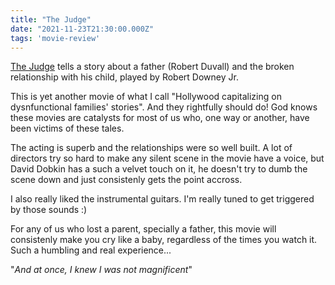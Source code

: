 ```yaml
---
title: "The Judge"
date: "2021-11-23T21:30:00.000Z"
tags: 'movie-review'
---
```


[The Judge](https://www.imdb.com/title/tt1872194) tells a story about a father (Robert Duvall) and the broken relationship with his child, played by Robert Downey Jr. 

This is yet another movie of what I call "Hollywood capitalizing on dysnfunctional families' stories". And they rightfully should do! God knows these movies are catalysts for most of us who, one way or another, have been victims of these tales.

The acting is superb and the relationships were so well built. A lot of directors try so hard to make any silent scene in the movie have a voice, but David Dobkin has a such a velvet touch on it, he doesn't try to dumb the scene down and just consistenly gets the point accross.

I also really liked the instrumental guitars. I'm really tuned to get triggered by those sounds :) 

For any of us who lost a parent, specially a father, this movie will consistenly make you cry like a baby, regardless of the times you watch it. Such a humbling and real experience...

"*And at once, I knew
I was not magnificent*"